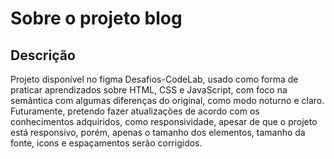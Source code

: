 # Sobre o projeto blog
## Descrição
Projeto disponível no figma Desafios-CodeLab, usado como forma de praticar aprendizados sobre HTML, CSS e JavaScript, com foco na semântica com algumas diferenças do original, como modo noturno e claro.
Futuramente, pretendo fazer atualizações de acordo com os conhecimentos adquiridos, como responsividade, apesar de que o projeto está responsivo, porém, apenas o tamanho dos elementos, tamanho da fonte, icons e espaçamentos serão corrigidos.
